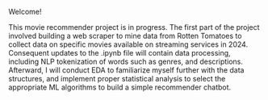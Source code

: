 Welcome!

This movie recommender project is in progress. The first part of the project involved building a web scraper to mine data from Rotten Tomatoes to collect data on specific movies available on streaming services in 2024. 
Consequent updates to the .ipynb file will contain data processing, including NLP tokenization of words such as genres, and descriptions. Afterward, I will conduct EDA to familiarize myself further with the data structures, and implement proper statistical analysis to select the appropriate ML algorithms to build a simple recommender chatbot.
